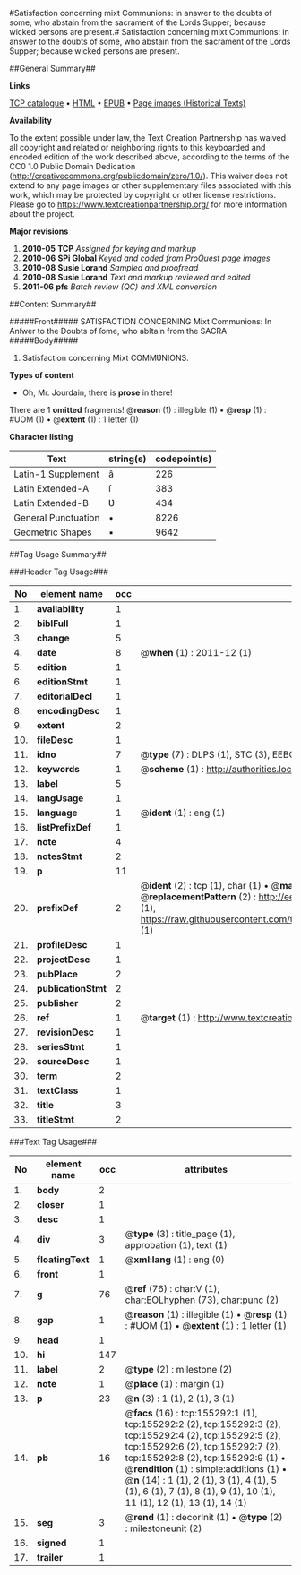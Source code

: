 #Satisfaction concerning mixt Communions: in answer to the doubts of some, who abstain from the sacrament of the Lords Supper; because wicked persons are present.#
Satisfaction concerning mixt Communions: in answer to the doubts of some, who abstain from the sacrament of the Lords Supper; because wicked persons are present.

##General Summary##

**Links**

[TCP catalogue](http://www.ota.ox.ac.uk/tcp/)  • 
[HTML](http://tei.it.ox.ac.uk/tcp/Texts-HTML/free/A94/A94213.html)  • 
[EPUB](http://tei.it.ox.ac.uk/tcp/Texts-EPUB/free/A94/A94213.epub) • 
[Page images (Historical Texts)](https://historicaltexts.jisc.ac.uk/eebo-99871943e)

**Availability**

To the extent possible under law, the Text Creation Partnership has waived all copyright and related or neighboring rights to this keyboarded and encoded edition of the work described above, according to the terms of the CC0 1.0 Public Domain Dedication (http://creativecommons.org/publicdomain/zero/1.0/). This waiver does not extend to any page images or other supplementary files associated with this work, which may be protected by copyright or other license restrictions. Please go to https://www.textcreationpartnership.org/ for more information about the project.

**Major revisions**

1. __2010-05__ __TCP__ *Assigned for keying and markup*
1. __2010-06__ __SPi Global__ *Keyed and coded from ProQuest page images*
1. __2010-08__ __Susie Lorand__ *Sampled and proofread*
1. __2010-08__ __Susie Lorand__ *Text and markup reviewed and edited*
1. __2011-06__ __pfs__ *Batch review (QC) and XML conversion*

##Content Summary##

#####Front#####
SATISFACTION CONCERNING Mixt Communions: In Anſwer to the Doubts of ſome, who abſtain from the SACRA
#####Body#####

1. Satisfaction concerning Mixt COMMƲNIONS.

**Types of content**

  * Oh, Mr. Jourdain, there is **prose** in there!

There are 1 **omitted** fragments! 
 @__reason__ (1) : illegible (1)  •  @__resp__ (1) : #UOM (1)  •  @__extent__ (1) : 1 letter (1)

**Character listing**


|Text|string(s)|codepoint(s)|
|---|---|---|
|Latin-1 Supplement|â|226|
|Latin Extended-A|ſ|383|
|Latin Extended-B|Ʋ|434|
|General Punctuation|•|8226|
|Geometric Shapes|▪|9642|

##Tag Usage Summary##

###Header Tag Usage###

|No|element name|occ|attributes|
|---|---|---|---|
|1.|__availability__|1||
|2.|__biblFull__|1||
|3.|__change__|5||
|4.|__date__|8| @__when__ (1) : 2011-12 (1)|
|5.|__edition__|1||
|6.|__editionStmt__|1||
|7.|__editorialDecl__|1||
|8.|__encodingDesc__|1||
|9.|__extent__|2||
|10.|__fileDesc__|1||
|11.|__idno__|7| @__type__ (7) : DLPS (1), STC (3), EEBO-CITATION (1), PROQUEST (1), VID (1)|
|12.|__keywords__|1| @__scheme__ (1) : http://authorities.loc.gov/ (1)|
|13.|__label__|5||
|14.|__langUsage__|1||
|15.|__language__|1| @__ident__ (1) : eng (1)|
|16.|__listPrefixDef__|1||
|17.|__note__|4||
|18.|__notesStmt__|2||
|19.|__p__|11||
|20.|__prefixDef__|2| @__ident__ (2) : tcp (1), char (1)  •  @__matchPattern__ (2) : ([0-9\-]+):([0-9IVX]+) (1), (.+) (1)  •  @__replacementPattern__ (2) : http://eebo.chadwyck.com/downloadtiff?vid=$1&page=$2 (1), https://raw.githubusercontent.com/textcreationpartnership/Texts/master/tcpchars.xml#$1 (1)|
|21.|__profileDesc__|1||
|22.|__projectDesc__|1||
|23.|__pubPlace__|2||
|24.|__publicationStmt__|2||
|25.|__publisher__|2||
|26.|__ref__|1| @__target__ (1) : http://www.textcreationpartnership.org/docs/. (1)|
|27.|__revisionDesc__|1||
|28.|__seriesStmt__|1||
|29.|__sourceDesc__|1||
|30.|__term__|2||
|31.|__textClass__|1||
|32.|__title__|3||
|33.|__titleStmt__|2||


###Text Tag Usage###

|No|element name|occ|attributes|
|---|---|---|---|
|1.|__body__|2||
|2.|__closer__|1||
|3.|__desc__|1||
|4.|__div__|3| @__type__ (3) : title_page (1), approbation (1), text (1)|
|5.|__floatingText__|1| @__xml:lang__ (1) : eng (0)|
|6.|__front__|1||
|7.|__g__|76| @__ref__ (76) : char:V (1), char:EOLhyphen (73), char:punc (2)|
|8.|__gap__|1| @__reason__ (1) : illegible (1)  •  @__resp__ (1) : #UOM (1)  •  @__extent__ (1) : 1 letter (1)|
|9.|__head__|1||
|10.|__hi__|147||
|11.|__label__|2| @__type__ (2) : milestone (2)|
|12.|__note__|1| @__place__ (1) : margin (1)|
|13.|__p__|23| @__n__ (3) : 1 (1), 2 (1), 3 (1)|
|14.|__pb__|16| @__facs__ (16) : tcp:155292:1 (1), tcp:155292:2 (2), tcp:155292:3 (2), tcp:155292:4 (2), tcp:155292:5 (2), tcp:155292:6 (2), tcp:155292:7 (2), tcp:155292:8 (2), tcp:155292:9 (1)  •  @__rendition__ (1) : simple:additions (1)  •  @__n__ (14) : 1 (1), 2 (1), 3 (1), 4 (1), 5 (1), 6 (1), 7 (1), 8 (1), 9 (1), 10 (1), 11 (1), 12 (1), 13 (1), 14 (1)|
|15.|__seg__|3| @__rend__ (1) : decorInit (1)  •  @__type__ (2) : milestoneunit (2)|
|16.|__signed__|1||
|17.|__trailer__|1||
